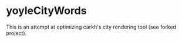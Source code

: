 # yoyleCityWords

This is an attempt at optimizing carkh's city rendering tool (see forked project).
